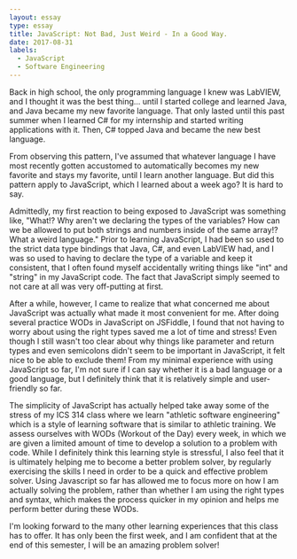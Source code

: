 ```yaml
---
layout: essay
type: essay
title: JavaScript: Not Bad, Just Weird - In a Good Way.
date: 2017-08-31
labels:
  - JavaScript
  - Software Engineering
---
```


Back in high school, the only programming language I knew was LabVIEW, and I thought it was the best thing... until I started college and learned Java, and Java became my new favorite language. That only lasted until this past summer when I learned C# for my internship and started writing applications with it. Then, C# topped Java and became the new best language.

From observing this pattern, I've assumed that whatever language I have most recently gotten accustomed to automatically becomes my new favorite and stays my favorite, until I learn another language. But did this pattern apply to JavaScript, which I learned about a week ago? It is hard to say.

Admittedly, my first reaction to being exposed to JavaScript was something like, "What!? Why aren't we declaring the types of the variables? How can we be allowed to put both strings and numbers inside of the same array!? What a weird language." Prior to learning JavaScript, I had been so used to the strict data type bindings that Java, C#, and even LabVIEW had, and I was so used to having to declare the type of a variable and keep it consistent, that I often found myself accidentally writing things like "int" and "string" in my JavaScript code. The fact that JavaScript simply seemed to not care at all was very off-putting at first.

After a while, however, I came to realize that what concerned me about JavaScript was actually what made it most convenient for me. After doing several practice WODs in JavaScript on JSFiddle, I found that not having to worry about using the right types saved me a lot of time and stress! Even though I still wasn't too clear about why things like parameter and return types and even semicolons didn't seem to be important in JavaScript, it felt nice to be able to exclude them! From my minimal experience with using JavaScript so far, I'm not sure if I can say whether it is a bad language or a good language, but I definitely think that it is relatively simple and user-friendly so far.

The simplicity of JavaScript has actually helped take away some of the stress of my ICS 314 class where we learn "athletic software engineering" which is a style of learning software that is similar to athletic training. We assess ourselves with WODs (Workout of the Day) every week, in which we are given a limited amount of time to develop a solution to a problem with code. While I definitely think this learning style is stressful, I also feel that it is ultimately helping me to become a better problem solver, by regularly exercising the skills I need in order to be a quick and effective problem solver. Using Javascript so far has allowed me to focus more on how I am actually solving the problem, rather than whether I am using the right types and syntax, which makes the process quicker in my opinion and helps me perform better during these WODs.

I'm looking forward to the many other learning experiences that this class has to offer. It has only been the first week, and I am confident that at the end of this semester, I will be an amazing problem solver!



